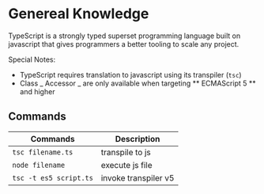 # Genereal Knowledge

TypeScript is a strongly typed superset programming language built on javascript that gives programmers a better tooling to scale any project.

Special Notes:

-   TypeScript requires translation to javascript using its transpiler (`tsc`)
-   Class _ Accessor _ are only available when targeting ** ECMAScript 5 ** and higher

## Commands

| Commands               | Description          |
| ---------------------- | -------------------- |
| `tsc filename.ts`      | transpile to js      |
| `node filename`        | execute js file      |
| `tsc -t es5 script.ts` | invoke transpiler v5 |

